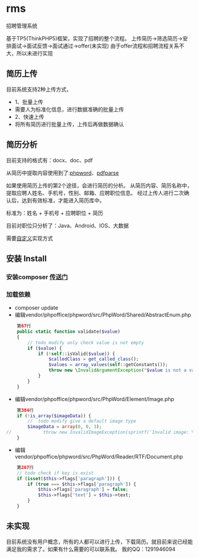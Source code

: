 # rms
招聘管理系统

基于TP5(ThinkPHP5)框架，实现了招聘的整个流程。
上传简历->筛选简历->安排面试->面试反馈->面试通过->offer(未实现)
由于offer流程和招聘流程关系不大，所以未进行实现

## 简历上传
目前系统支持2种上传方式，
- 1、批量上传
-   需要人为标准化信息，进行数据准确的批量上传
- 2、快速上传
-    将所有简历进行批量上传，上传后再做数据确认

## 简历分析

目前支持的格式有：docx、doc、pdf

从简历中提取内容使用到了:[phpword](https://github.com/PHPOffice/PHPWord)、[pdfparse](https://github.com/smalot/pdfparser)

如果使用简历上传的第2个途径，会进行简历的分析。
从简历内容、简历名称中，提取应聘人姓名、手机号，性别、邮箱、应聘职位信息。
经过上传人进行二次确认后，达到有效标准，才能进入简历库中。

标准为：姓名 + 手机号 + 应聘职位 + 简历

目前对职位只分析了：Java、Android、IOS、大数据

需要[自定义](https://github.com/wzypandaking/rms/blob/master/application/utils/word/Analysis.php)实现方式

## 安装 Install

### 安装composer [传送门](http://docs.phpcomposer.com/00-intro.html#Installation-*nix)
### 加载依赖
- composer update
- 编辑vendor/phpoffice/phpword/src/PhpWord/Shared/AbstractEnum.php
```php
    第67行
    public static function validate($value)
    {
        // todo modify only check value is not empty
        if ($value) {
            if (!self::isValid($value)) {
                $calledClass = get_called_class();
                $values = array_values(self::getConstants());
                throw new \InvalidArgumentException("$value is not a valid value for $calledClass, possible values are " . implode(', ', $values));
            }
        }
    }
```
- 编辑vendor/phpoffice/phpword/src/PhpWord/Element/Image.php
```php
    第384行
    if (!is_array($imageData)) {
        //  todo modify give a default image type
        $imageData = array(0, 0, 3);
//            throw new InvalidImageException(sprintf('Invalid image: %s', $this->source));
    }
```
- 编辑vendor/phpoffice/phpword/src/PhpWord/Reader/RTF/Document.php
```php
    第267行
    // todo check if key is exist
    if (isset($this->flags['paragraph'])) {
        if (true === $this->flags['paragraph']) {
            $this->flags['paragraph'] = false;
            $this->flags['text'] = $this->text;
        }
    }
```


## 未实现

目前系统没有用户概念，所有的人都可以进行上传，下载简历。就目前来说已经能满足我的需求了。如果有什么需要的可以联系我。
我的QQ：1291946094